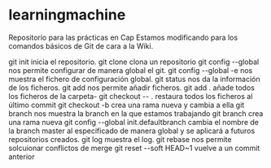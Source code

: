 # learningmachine
Repositorio para las prácticas en Cap
Estamos modificando para los comandos básicos de Git de cara a la Wiki.

git init inicia el repositorio.
git clone <url> clona un repositorio
git config --global nos permite configurar de manera global el git.
git config --global -e nos muestra el fichero de configuración global.
git status nos da la información de los ficheros.
git add <fichero> nos permite añadir ficheros.
git add . añade todos los ficheros de la carpeta-
git checkout -- . restaura todos los ficheros al último commit
git checkout -b <nombre> crea una rama nueva y cambia a ella
git branch nos muestra la branch en la que estamos trabajando
git branch <nombre rama> crea una rama nueva
git config --global init.defaultbranch <nombre de la branch> cambia el nombre de la branch master al especificado de manera global y se aplicará a futuros repositorios creados.
git log muestra el log.
git rebase <rama principal> nos permite solcuionar conflictos de merge
git reset --soft HEAD~1 vuelve a un commit anterior